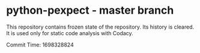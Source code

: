# python-pexpect - master branch

This repository contains frozen state of the repository.
Its history is cleared. It is used only for static code
analysis with Codacy.

Commit Time: 1698328824